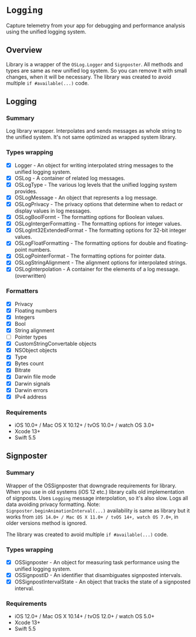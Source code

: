 # ``Logging``

Capture telemetry from your app for debugging and performance analysis using the unified logging system.

## Overview

Library is a wrapper of the ```OSLog.Logger``` and ```Signposter```.
All methods and types are same as new unified log system. So you can remove it with small changes, when it will be necessary.
The library was created to avoid multiple ```if #available(...)``` code.

## Logging

### Summary

Log library wrapper. Interpolates and sends messages as whole string to the unified system.
It's not same optimized as wrapped system library.

### Types wrapping

- [x] Logger - An object for writing interpolated string messages to the unified logging system.
- [x] OSLog - A container of related log messages.
- [x] OSLogType - The various log levels that the unified logging system provides.
- [x] OSLogMessage - An object that represents a log message.
- [x] OSLogPrivacy - The privacy options that determine when to redact or display values in log messages.
- [x] OSLogBoolFormt - The formatting options for Boolean values.
- [x] OSLogIntergerFormatting - The formatting options for integer values.
- [x] OSLogInt32ExtendedFormat - The formatting options for 32-bit integer values.
- [x] OSLogFloatFormatting - The formatting options for double and floating-point numbers.
- [x] OSLogPointerFormat - The formatting options for pointer data.
- [x] OSLogStringAlignment - The alignment options for interpolated strings.
- [x] OSLogInterpolation - A container for the elements of a log message. (overwritten)

### Formatters

- [x] Privacy
- [x] Floating numbers
- [x] Integers
- [x] Bool
- [x] String alignment
- [ ] Pointer types
- [x] CustomStringConvertable objects
- [x] NSObject objects
- [x] Type
- [x] Bytes count
- [x] Bitrate
- [x] Darwin file mode
- [x] Darwin signals
- [x] Darwin errors
- [x] IPv4 address

### Requirements

- iOS 10.0+ / Mac OS X 10.12+ / tvOS 10.0+ / watch OS 3.0+
- Xcode 13+
- Swift 5.5

## Signposter

### Summary

Wrapper of the OSSignposter that downgrade requirements for library. When you use in old systems (iOS 12 etc.) library calls old implementation of signposts. Uses ```Logging``` message interpolation, so it's also slow. Logs all data avoiding privacy formatting.
Note: ```Signposter.beginAnimationInterval(...)``` availability is same as library but it works from ```iOS 14.0+ / Mac OS X 11.0+ / tvOS 14+, watch OS 7.0+```, in older versions method is ignored.

The library was created to avoid multiple ```if #available(...)``` code.

### Types wrapping

- [x] OSSignposter - An object for measuring task performance using the unified logging system.
- [x] OSSignpostID - An identifier that disambiguates signposted intervals.
- [x] OSSignpostIntervalState - An object that tracks the state of a signposted interval.

### Requirements

- iOS 12.0+ / Mac OS X 10.14+ / tvOS 12.0+ / watch OS 5.0+
- Xcode 13+
- Swift 5.5

